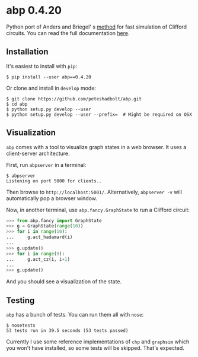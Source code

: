 # abp 0.4.20

Python port of Anders and Briegel' s [method](https://arxiv.org/abs/quant-ph/0504117) for fast simulation of Clifford circuits. You can read the full documentation [here](https://peteshadbolt.co.uk/abp/).

## Installation

It's easiest to install with `pip`:

```shell
$ pip install --user abp==0.4.20
```

Or clone and install in `develop` mode:

```shell
$ git clone https://github.com/peteshadbolt/abp.git
$ cd abp
$ python setup.py develop --user
$ python setup.py develop --user --prefix=  # Might be required on OSX
```

## Visualization

`abp` comes with a tool to visualize graph states in a web browser. It uses a client-server architecture.

First, run `abpserver` in a terminal:

```shell
$ abpserver
Listening on port 5000 for clients..
```
Then browse to `http://localhost:5001/`. Alternatively, `abpserver -v` will automatically pop a browser window.

Now, in another terminal, use `abp.fancy.GraphState` to run a Clifford circuit:

```python
>>> from abp.fancy import GraphState
>>> g = GraphState(range(10))
>>> for i in range(10):
...     g.act_hadamard(i)
... 
>>> g.update()
>>> for i in range(9):
...     g.act_cz(i, i+1)
... 
>>> g.update()
```

And you should see a visualization of the state.

## Testing

`abp` has a bunch of tests. You can run them all with `nose`:

```shell
$ nosetests
53 tests run in 39.5 seconds (53 tests passed)
```

Currently I use some reference implementations of `chp` and `graphsim` which you won't have installed, so some tests will be skipped. That's expected.
